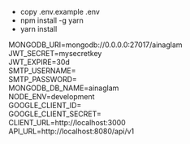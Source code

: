 - copy .env.example .env
- npm install -g yarn
- yarn install

MONGODB_URI=mongodb://0.0.0.0:27017/ainaglam<br>
JWT_SECRET=mysecretkey<br>
JWT_EXPIRE=30d<br>
SMTP_USERNAME=<br>
SMTP_PASSWORD=<br>
MONGODB_DB_NAME=ainaglam<br>
NODE_ENV=development<br>
GOOGLE_CLIENT_ID=<br>
GOOGLE_CLIENT_SECRET=<br>
CLIENT_URL=http://localhost:3000<br>
API_URL=http://localhost:8080/api/v1<br>
